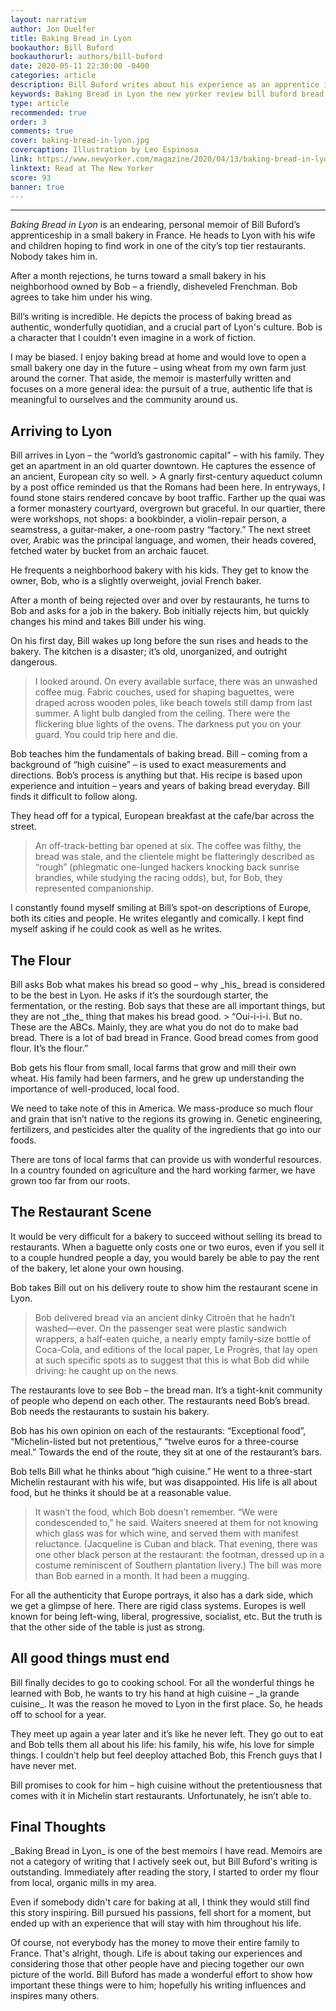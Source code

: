 ```yaml
---
layout: narrative
author: Jon Duelfer
title: Baking Bread in Lyon
bookauthor: Bill Buford
bookauthorurl: authors/bill-buford
date: 2020-05-11 22:30:00 -0400
categories: article
description: Bill Buford writes about his experience as an apprentice in a bakery in Lyon, France. After failing to secure a job at one of the city's top tier restaurants, he turns toward his neighborhood bakery and finds a passion he didn't know he had.
keywords: Baking Bread in Lyon the new yorker review bill buford bread lyon bakery
type: article
recommended: true
order: 3
comments: true
cover: baking-bread-in-lyon.jpg
covercaption: Illustration by Leo Espinosa
link: https://www.newyorker.com/magazine/2020/04/13/baking-bread-in-lyon
linktext: Read at The New Yorker
score: 93
banner: true
---
```

<hr/>

_Baking Bread in Lyon_ is an endearing, personal memoir of Bill Buford’s apprenticeship in a small bakery in France. He heads to Lyon with his wife and children hoping to find work in one of the city’s top tier restaurants. Nobody takes him in.

After a month rejections, he turns toward a small bakery in his neighborhood owned by Bob – a friendly, disheveled Frenchman. Bob agrees to take him under his wing.

Bill’s writing is incredible. He depicts the process of baking bread as authentic, wonderfully quotidian, and a crucial part of Lyon's culture. Bob is a character that I couldn't even imagine in a work of fiction.

I may be biased. I enjoy baking bread at home and would love to open a small bakery one day in the future – using wheat from my own farm just around the corner. That aside, the memoir is masterfully written and focuses on a more general idea: the pursuit of a true, authentic life that is meaningful to ourselves and the community around us.

<h2><strong>Arriving to Lyon</strong></h2>
Bill arrives in Lyon – the “world’s gastronomic capital” – with his family. They get an apartment in an old quarter downtown. He captures the essence of an ancient, European city so well. 
> A gnarly first-century aqueduct column by a post office reminded us that the Romans had been here. In entryways, I found stone stairs rendered concave by boot traffic. Farther up the quai was a former monastery courtyard, overgrown but graceful. In our quartier, there were workshops, not shops: a bookbinder, a violin-repair person, a seamstress, a guitar-maker, a one-room pastry “factory.” The next street over, Arabic was the principal language, and women, their heads covered, fetched water by bucket from an archaic faucet.

He frequents a neighborhood bakery with his kids. They get to know the owner, Bob, who is a slightly overweight, jovial French baker.

After a month of being rejected over and over by restaurants, he turns to Bob and asks for a job in the bakery. Bob initially rejects him, but quickly changes his mind and takes Bill under his wing.

On his first day, Bill wakes up long before the sun rises and heads to the bakery. The kitchen is a disaster; it’s old, unorganized, and outright dangerous.
> I looked around. On every available surface, there was an unwashed coffee mug. Fabric couches, used for shaping baguettes, were draped across wooden poles, like beach towels still damp from last summer. A light bulb dangled from the ceiling. There were the flickering blue lights of the ovens. The darkness put you on your guard. You could trip here and die.

Bob teaches him the fundamentals of baking bread. Bill – coming from a background of “high cuisine” – is used to exact measurements and directions. Bob’s process is anything but that. His recipe is based upon experience and intuition – years and years of baking bread everyday. Bill finds it difficult to follow along.

They head off for a typical, European breakfast at the cafe/bar across the street.
> An off-track-betting bar opened at six. The coffee was filthy, the bread was stale, and the clientele might be flatteringly described as “rough” (phlegmatic one-lunged hackers knocking back sunrise brandies, while studying the racing odds), but, for Bob, they represented companionship.

I constantly found myself smiling at Bill’s spot-on descriptions of Europe, both its cities and people. He writes elegantly and comically. I kept find myself asking if he could cook as well as he writes.

<h2><strong>The Flour</strong></h2>
Bill asks Bob what makes his bread so good – why _his_ bread is considered to be the best in Lyon. He asks if it’s the sourdough starter, the fermentation, or the resting. Bob says that these are all important things, but they are not _the_ thing that makes his bread good.
> “Oui-i-i-i. But no. These are the ABCs. Mainly, they are what you do not do to make bad bread. There is a lot of bad bread in France. Good bread comes from good flour. It’s the flour.”

Bob gets his flour from small, local farms that grow and mill their own wheat. His family had been farmers, and he grew up understanding the importance of well-produced, local food.

We need to take note of this in America. We mass-produce so much flour and grain that isn’t native to the regions its growing in. Genetic engineering, fertilizers, and pesticides alter the quality of the ingredients that go into our foods.

There are tons of local farms that can provide us with wonderful resources. In a country founded on agriculture and the hard working farmer, we have grown too far from our roots.

<h2><strong>The Restaurant Scene</strong></h2>
It would be very difficult for a bakery to succeed without selling its bread to restaurants. When a baguette only costs one or two euros, even if you sell it to a couple hundred people a day, you would barely be able to pay the rent of the bakery, let alone your own housing.

Bob takes Bill out on his delivery route to show him the restaurant scene in Lyon.
> Bob delivered bread via an ancient dinky Citroën that he hadn’t washed—ever. On the passenger seat were plastic sandwich wrappers, a half-eaten quiche, a nearly empty family-size bottle of Coca-Cola, and editions of the local paper, Le Progrès, that lay open at such specific spots as to suggest that this is what Bob did while driving: he caught up on the news.

The restaurants love to see Bob – the bread man. It’s a tight-knit community of people who depend on each other. The restaurants need Bob’s bread. Bob needs the restaurants to sustain his bakery.

Bob has his own opinion on each of the restaurants: “Exceptional food”, “Michelin-listed but not pretentious,” “twelve euros for a three-course meal.” Towards the end of the route, they sit at one of the restaurant’s bars.

Bob tells Bill what he thinks about “high cuisine.” He went to a three-start Michelin restaurant with his wife, but was disappointed. His life is all about food, but he thinks it should be at a reasonable value.
> It wasn’t the food, which Bob doesn’t remember. “We were condescended to,” he said. Waiters sneered at them for not knowing which glass was for which wine, and served them with manifest reluctance. (Jacqueline is Cuban and black. That evening, there was one other black person at the restaurant: the footman, dressed up in a costume reminiscent of Southern plantation livery.) The bill was more than Bob earned in a month. It had been a mugging.

For all the authenticity that Europe portrays, it also has a dark side, which we get a glimpse of here. There are rigid class systems. Europes is well known for being left-wing, liberal, progressive, socialist, etc. But the truth is that the other side of the table is just as strong.

<h2><strong>All good things must end</strong></h2>
Bill finally decides to go to cooking school. For all the wonderful things he learned with Bob, he wants to try his hand at high cuisine – _la grande cuisine_. It was the reason he moved to Lyon in the first place. So, he heads off to school for a year.

They meet up again a year later and it’s like he never left. They go out to eat and Bob tells them all about his life: his family, his wife, his love for simple things. I couldn’t help but feel deeploy attached Bob, this French guys that I have never met.

Bill promises to cook for him – high cuisine without the pretentiousness that comes with it in Michelin start restaurants. Unfortunately, he isn’t able to.

<h2><strong>Final Thoughts</strong></h2>
_Baking Bread in Lyon_ is one of the best memoirs I have read. Memoirs are not a category of writing that I actively seek out, but Bill Buford's writing is outstanding. Immediately after reading the story, I started to order my flour from local, organic mills in my area.

Even if somebody didn't care for baking at all, I think they would still find this story inspiring. Bill pursued his passions, fell short for a moment, but ended up with an experience that will stay with him throughout his life.

Of course, not everybody has the money to move their entire family to France. That's alright, though. Life is about taking our experiences and considering those that other people have and piecing together our own picture of the world. Bill Buford has made a wonderful effort to show how important these things were to him; hopefully his writing influences and inspires many others.
